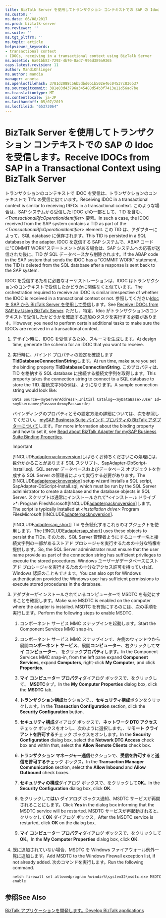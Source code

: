```yaml
---
title: BizTalk Server を使用してトランザクション コンテキストでの SAP の Idoc を受信する |Microsoft Docs
ms.custom: ''
ms.date: 06/08/2017
ms.prod: biztalk-server
ms.reviewer: ''
ms.suite: ''
ms.tgt_pltfrm: ''
ms.topic: article
helpviewer_keywords:
- transactional context
- IDOCs, receiving in a transactional context using BizTalk Server
ms.assetid: 6a01bb82-7292-4b70-8ad7-996d389a9365
caps.latest.revision: 11
author: MandiOhlinger
ms.author: mandia
manager: anneta
ms.openlocfilehash: 3781d2088c56b5dbd0b1b502e46c04537c836b37
ms.sourcegitcommit: 381e83d43796a345488d54b3f7413e11d56ad7be
ms.translationtype: MT
ms.contentlocale: ja-JP
ms.lasthandoff: 05/07/2019
ms.locfileid: "65373064"
---
```

# <a name="receive-idocs-from-sap-in-a-transactional-context-using-biztalk-server"></a><span data-ttu-id="d41d0-102">BizTalk Server を使用してトランザクション コンテキストでの SAP の Idoc を受信します。</span><span class="sxs-lookup"><span data-stu-id="d41d0-102">Receive IDOCs from SAP in a Transactional Context using BizTalk Server</span></span>
<span data-ttu-id="d41d0-103">トランザクションのコンテキストで IDOC を受信は、トランザクションのコンテキストで Trfc の受信に似ています。</span><span class="sxs-lookup"><span data-stu-id="d41d0-103">Receiving IDOC in a transactional context is similar to receiving tRFCs in a transactional context.</span></span> <span data-ttu-id="d41d0-104">このような場合は、SAP システムから受信した IDOC がの一部として、TID を含む、 *\<TransactionalRfcOperationIdentifier\>* 要素。</span><span class="sxs-lookup"><span data-stu-id="d41d0-104">In such a case, the IDOC received from the SAP system contains a TID as part of the *\<TransactionalRfcOperationIdentifier\>* element.</span></span> <span data-ttu-id="d41d0-105">この TID は、アダプターによって、SQL database に保存されます。</span><span class="sxs-lookup"><span data-stu-id="d41d0-105">This TID is persisted in a SQL database by the adapter.</span></span> <span data-ttu-id="d41d0-106">IDOC を送信する SAP システムで、ABAP コードに"COMMIT WORK"ステートメントがある場合は、SAP システムへの応答が送信された後に、TID が SQL データベースから削除されます。</span><span class="sxs-lookup"><span data-stu-id="d41d0-106">If the ABAP code in the SAP system that sends the IDOC has a "COMMIT WORK" statement, the TID is deleted from the SQL database after a response is sent back to the SAP system.</span></span>  
  
 <span data-ttu-id="d41d0-107">IDOC を受信するために必要なオーケストレーションは、IDOC はトランザクションのコンテキストで受信したかどうかに関係なくと似ています。</span><span class="sxs-lookup"><span data-stu-id="d41d0-107">The orchestration required to receive an IDOC is similar irrespective of whether the IDOC is received in a transactional context or not.</span></span> <span data-ttu-id="d41d0-108">参照してください[Idoc を SAP から BizTalk Server を使用して受信](../../adapters-and-accelerators/adapter-sap/receive-idocs-from-sap-using-biztalk-server.md)します。</span><span class="sxs-lookup"><span data-stu-id="d41d0-108">See [Receive IDOCs from SAP by Using BizTalk Server](../../adapters-and-accelerators/adapter-sap/receive-idocs-from-sap-using-biztalk-server.md).</span></span> <span data-ttu-id="d41d0-109">ただし、特定、Idoc がトランザクションのコンテキストで受信したかどうかを確認する追加のタスクを実行する必要があります。</span><span class="sxs-lookup"><span data-stu-id="d41d0-109">However, you need to perform certain additional tasks to make sure the IDOCs are received in a transactional context.</span></span>  
  
1. <span data-ttu-id="d41d0-110">デザイン時に、IDOC を受信するため、スキーマを生成します。</span><span class="sxs-lookup"><span data-stu-id="d41d0-110">At design time, generate the schema for an IDOC that you want to receive.</span></span>  
  
2. <span data-ttu-id="d41d0-111">実行時に、バインド プロパティの設定を確認します**TidDatabaseConnectionString**します。</span><span class="sxs-lookup"><span data-stu-id="d41d0-111">At run time, make sure you set the binding property **TidDatabaseConnectionString**.</span></span> <span data-ttu-id="d41d0-112">このプロパティは、TID を格納する SQL database に接続する接続文字列を取得します。</span><span class="sxs-lookup"><span data-stu-id="d41d0-112">This property takes the connection string to connect to a SQL database to store the TID.</span></span> <span data-ttu-id="d41d0-113">接続文字列の例は、ようになります。</span><span class="sxs-lookup"><span data-stu-id="d41d0-113">A sample connection string would look like:</span></span>  
  
   ```  
   Data Source=<myServerAddress>;Initial Catalog=<myDataBase>;User Id=<myUsername>;Password=<myPassword>;  
   ```  
  
    <span data-ttu-id="d41d0-114">バインディングのプロパティとその設定方法の詳細については、次を参照してください。 [mySAP Business Suite バインド プロパティの BizTalk アダプターについて](../../adapters-and-accelerators/adapter-sap/read-about-biztalk-adapter-for-mysap-business-suite-binding-properties.md)します。</span><span class="sxs-lookup"><span data-stu-id="d41d0-114">For more information about the binding property and how to set it, see [Read about BizTalk Adapter for mySAP Business Suite Binding Properties](../../adapters-and-accelerators/adapter-sap/read-about-biztalk-adapter-for-mysap-business-suite-binding-properties.md).</span></span>  
  
   > [!IMPORTANT]
   >  <span data-ttu-id="d41d0-115">[!INCLUDE[adapterpacknoversion](../../includes/adapterpacknoversion-md.md)]しばらくお待ちくださいこの処理には、数分かかることがあります SQL スクリプト、SapAdapter-DbScript-Install.sql、SQL server データベースおよびデータベース オブジェクトを作成する SQL Server の管理者によって実行する必要があります。</span><span class="sxs-lookup"><span data-stu-id="d41d0-115">The [!INCLUDE[adapterpacknoversion](../../includes/adapterpacknoversion-md.md)] setup wizard installs a SQL script, SapAdapter-DbScript-Install.sql, which must be run by the SQL Server administrator to create a database and the database objects in SQL Server.</span></span> <span data-ttu-id="d41d0-116">スクリプトは通常にインストールされて*\<インストール ドライブ\>*: Program FilesMicrosoft[!INCLUDE[adapterpacknoversion](../../includes/adapterpacknoversion-md.md)]します。</span><span class="sxs-lookup"><span data-stu-id="d41d0-116">The script is typically installed at *\<installation drive\>*:Program FilesMicrosoft [!INCLUDE[adapterpacknoversion](../../includes/adapterpacknoversion-md.md)].</span></span>  
   > 
   >  <span data-ttu-id="d41d0-117">[!INCLUDE[adaptersap_short](../../includes/adaptersap-short-md.md)] Tid を永続化するこれらのオブジェクトを使用します。</span><span class="sxs-lookup"><span data-stu-id="d41d0-117">The [!INCLUDE[adaptersap_short](../../includes/adaptersap-short-md.md)] uses these objects to persist the TIDs.</span></span> <span data-ttu-id="d41d0-118">そのため、SQL Server 管理者ようにするユーザー名と接続文字列の一部があるストアド プロシージャを実行するための十分な特権を提供します。</span><span class="sxs-lookup"><span data-stu-id="d41d0-118">So, the SQL Server administrator must ensure that the user name provide as part of the connection string has sufficient privileges to execute the stored procedures.</span></span> <span data-ttu-id="d41d0-119">Windows ユーザーがデータベースにストアド プロシージャを実行するための十分なアクセス許可を持っていれば、Windows 認証のこともできます。</span><span class="sxs-lookup"><span data-stu-id="d41d0-119">You can also opt for Windows authentication provided the Windows user has sufficient permissions to execute stored procedures in the database.</span></span>  
  
3. <span data-ttu-id="d41d0-120">アダプターがインストールされているコンピューターで MSDTC を有効にすることを確認します。</span><span class="sxs-lookup"><span data-stu-id="d41d0-120">Make sure MSDTC is enabled on the computer where the adapter is installed.</span></span> <span data-ttu-id="d41d0-121">MSDTC を有効にするのには、次の手順を実行します。</span><span class="sxs-lookup"><span data-stu-id="d41d0-121">Perform the following steps to enable MSDTC.</span></span>  
  
   1.  <span data-ttu-id="d41d0-122">コンポーネント サービス MMC スナップインを起動します。</span><span class="sxs-lookup"><span data-stu-id="d41d0-122">Start the Component Services MMC snap-in.</span></span>  
  
   2.  <span data-ttu-id="d41d0-123">コンポーネント サービス MMC スナップインで、左側のウィンドウから展開**コンポーネント サービス**、展開**コンピューター**、右クリックして**マイ コンピューター**、 をクリック**プロパティ**します。</span><span class="sxs-lookup"><span data-stu-id="d41d0-123">In the Component Services MMC snap-in, from the left pane expand **Component Services**, expand **Computers**, right-click **My Computer**, and click **Properties**.</span></span>  
  
   3.  <span data-ttu-id="d41d0-124">**マイ コンピューター プロパティ**ダイアログ ボックスで、をクリックして、 **MSDTC**タブ。</span><span class="sxs-lookup"><span data-stu-id="d41d0-124">In the **My Computer Properties** dialog box, click the **MSDTC** tab.</span></span>  
  
   4.  <span data-ttu-id="d41d0-125">**トランザクション構成**セクションで、、**セキュリティ構成**ボタンをクリックします。</span><span class="sxs-lookup"><span data-stu-id="d41d0-125">In the **Transaction Configuration** section, click the **Security Configuration** button.</span></span>  
  
   5.  <span data-ttu-id="d41d0-126">**セキュリティ構成**ダイアログ ボックスで、**ネットワーク DTC アクセス**チェック ボックスをオンし、次のように選択します。、**リモート クライアントを許可する**チェック ボックスをオンします。</span><span class="sxs-lookup"><span data-stu-id="d41d0-126">In the **Security Configuration** dialog box, select the **Network DTC Access** check box and within that, select the **Allow Remote Clients** check box.</span></span>  
  
   6.  <span data-ttu-id="d41d0-127">**トランザクション マネージャー通信**セクションで、**受信を許可する**と**送信を許可する**チェック ボックス。</span><span class="sxs-lookup"><span data-stu-id="d41d0-127">In the **Transaction Manager Communication** section, select the **Allow Inbound** and **Allow Outbound** check boxes.</span></span>  
  
   7.  <span data-ttu-id="d41d0-128">**セキュリティの構成**ダイアログ ボックスで、をクリックして**OK**。</span><span class="sxs-lookup"><span data-stu-id="d41d0-128">In the **Security Configuration** dialog box, click **OK**.</span></span>  
  
   8.  <span data-ttu-id="d41d0-129">をクリックして**はい** ダイアログ ボックス通知、MSDTC サービスが再開されることにします。</span><span class="sxs-lookup"><span data-stu-id="d41d0-129">Click **Yes** in the dialog box informing that the MSDTC service will be restarted.</span></span> <span data-ttu-id="d41d0-130">MSDTC サービスが再起動されると、クリックして**OK**  ダイアログ ボックス。</span><span class="sxs-lookup"><span data-stu-id="d41d0-130">After the MSDTC service is restarted, click **OK** on the dialog box.</span></span>  
  
   9. <span data-ttu-id="d41d0-131">**マイ コンピューター プロパティ**ダイアログ ボックスで、をクリックして**OK**。</span><span class="sxs-lookup"><span data-stu-id="d41d0-131">In the **My Computer Properties** dialog box, click **OK**.</span></span>  
  
4. <span data-ttu-id="d41d0-132">既に追加されていない場合、MSDTC を Windows ファイアウォール例外一覧に追加します。</span><span class="sxs-lookup"><span data-stu-id="d41d0-132">Add MSDTC to the Windows Firewall exception list, if not already added.</span></span> <span data-ttu-id="d41d0-133">次のコマンドを実行します。</span><span class="sxs-lookup"><span data-stu-id="d41d0-133">Run the following command.</span></span>  
  
   ```  
   netsh firewall set allowedprogram %windir%\system32\msdtc.exe MSDTC enable  
   ```  
  
## <a name="see-also"></a><span data-ttu-id="d41d0-134">参照</span><span class="sxs-lookup"><span data-stu-id="d41d0-134">See Also</span></span>  
[<span data-ttu-id="d41d0-135">BizTalk アプリケーションを開発します。</span><span class="sxs-lookup"><span data-stu-id="d41d0-135">Develop BizTalk applications</span></span>](../../adapters-and-accelerators/adapter-sap/develop-biztalk-applications-using-the-sap-adapter.md)